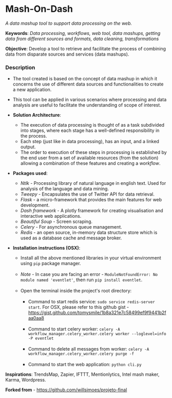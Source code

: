 # Mash-On-Dash
*A data mashup tool to support data processing on the web.*

**Keywords**: *Data processing, workflows, web tool, data mashups, getting data from different sources and formats,
data cleaning, transformations*

**Objective**: Develop a tool to retrieve and facilitate the process of combining data from disparate sources and
services (data mashups).

### Description
- The tool created is based on the concept of data mashup in which it concerns the use of different data sources and
functionalities to create a new application.   
  

- This tool can be applied in various scenarios where processing and data analysis are useful to facilitate the 
understanding of scope of interest.   
  

- **Solution Architecture**:
    - The execution of data processing is thought of as a task subdivided into stages, where each stage has a well-defined
    responsibility in the process.
    - Each step (just like in data processing), has an input, and a linked output.
    - The order to execution of these steps in processing is established by the end user from a set of available 
      resources (from the solution) allowing a combination of these features and creating a *workflow*.   


- **Packages used**: 
    - *Ntlk* - Processing library of natural language in english text. Used for analysis of the language and data mining.
    - *Tweepy* - Encapsulates the use of Twitter API for data retrieval.
    - *Flask* - a micro-framework that provides the main features for web development.
    - *Dash framework* - A plotly framework for creating visualisation and interactive web applications.
    - *Beautiful Soup* - Screen scraping.
    - *Celery* - For asynchronous queue management.
    - *Redis* - an open source, in-memory data structure store which is used as a database cache and message broker.
      

- **Installation instructions (OSX)**:
    - Install all the above mentioned libraries in your virtual environment using `pip` package manager.
      <br>
      <br>
    - *Note* - In case you are facing an error - `ModuleNotFoundError: No module named 'eventlet'`, then run `pip install eventlet`.
      <br>
      <br>
    - Open the terminal inside the project's root directory:<br><br>
      - Command to start redis service: `sudo service redis-server start`. For OSX, please refer to this github gist - 
        https://gist.github.com/tomysmile/1b8a321e7c58499ef9f9441b2faa0aa8
        <br>
        <br>
      - Command to start celery worker: `celery -A workflow_manager.celery_worker.celery worker --loglevel=info -P eventlet`
        <br>
        <br>
      - Command to delete all messages from worker: `celery -A workflow_manager.celery_worker.celery purge -f`
        <br>
        <br>
      - Command to start the web application: `python cli.py`   
  

**Inspirations**: TrendsMap, Zapier, IFTTT, Mentionlytics, Intel mash maker, Karma, Wordpress.

**Forked from** - https://github.com/willsimoes/projeto-final 


